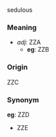 sedulous
### Meaning
+ _adj_: ZZA
    + __eg__: ZZB

### Origin

ZZC

### Synonym

__eg__: ZZD

+ ZZE


